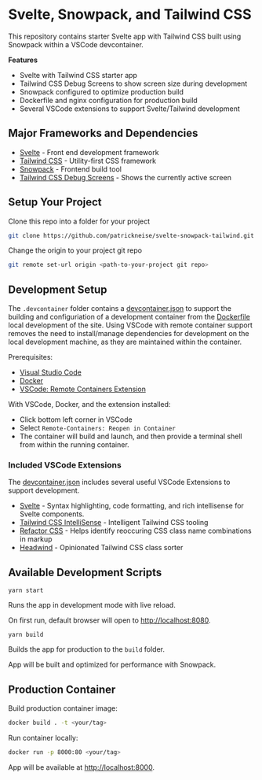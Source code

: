 # Svelte, Snowpack, and Tailwind CSS

This repository contains starter Svelte app with Tailwind CSS built using Snowpack within a VSCode devcontainer.

__Features__

- Svelte with Tailwind CSS starter app
- Tailwind CSS Debug Screens to show screen size during development
- Snowpack configured to optimize production build
- Dockerfile and nginx configuration for production build
- Several VSCode extensions to support Svelte/Tailwind development

## Major Frameworks and Dependencies

- [Svelte](https://svelte.dev/) - Front end development framework
- [Tailwind CSS](https://tailwindcss.com) - Utility-first CSS framework
- [Snowpack](https://www.snowpack.dev/) - Frontend build tool
- [Tailwind CSS Debug Screens](https://github.com/jorenvanhee/tailwindcss-debug-screens) - Shows the currently active screen

## Setup Your Project

Clone this repo into a folder for your project

```bash
git clone https://github.com/patrickneise/svelte-snowpack-tailwind.git <your-project-name>
```

Change the origin to your project git repo

```bash
git remote set-url origin <path-to-your-project git repo>
```

## Development Setup

The `.devcontainer` folder contains a [devcontainer.json](./.devcontainer/devcontainer.json) to support the building and configuriation of  a development container from the [Dockerfile](./Dockerfile) local development of the site.  Using VSCode with remote container support removes the need to install/manage dependencies for development on the local development machine, as they are maintained within the container.

Prerequisites:

- [Visual Studio Code](https://code.visualstudio.com/)
- [Docker](https://docs.docker.com/get-docker/)
- [VSCode: Remote Containers Extension](https://marketplace.visualstudio.com/items?itemName=ms-vscode-remote.remote-containers)

With VSCode, Docker, and the  extension installed:

- Click bottom left corner in VSCode
- Select `Remote-Containers: Reopen in Container`
- The container will build and launch, and then provide a terminal shell from within the running container.

### Included VSCode Extensions

The [devcontainer.json](./.devcontainer/devcontainer.json) includes several useful VSCode Extensions to support development.

- [Svelte](https://marketplace.visualstudio.com/items?itemName=svelte.svelte-vscode) - Syntax highlighting, code formatting, and rich intellisense for Svelte components.
- [Tailwind CSS IntelliSense](https://marketplace.visualstudio.com/items?itemName=bradlc.vscode-tailwindcss) - Intelligent Tailwind CSS tooling
- [Refactor CSS](https://marketplace.visualstudio.com/items?itemName=urbantrout.refactor-css) - Helps identify reoccuring CSS class name combinations in markup
- [Headwind](https://marketplace.visualstudio.com/items?itemName=heybourn.headwind) - Opinionated Tailwind CSS class sorter

## Available Development Scripts

`yarn start`

Runs the app in development mode with live reload.

On first run, default browser will open to [http://localhost:8080](http://localhost:8080).

`yarn build`

Builds the app for production to the `build` folder.

App will be built and optimized for performance with Snowpack.

## Production Container 

Build production container image:

```bash
docker build . -t <your/tag>
```

Run container locally:

```bash
docker run -p 8000:80 <your/tag>
```

App will be available at [http://localhost:8000](http://localhost:8000).